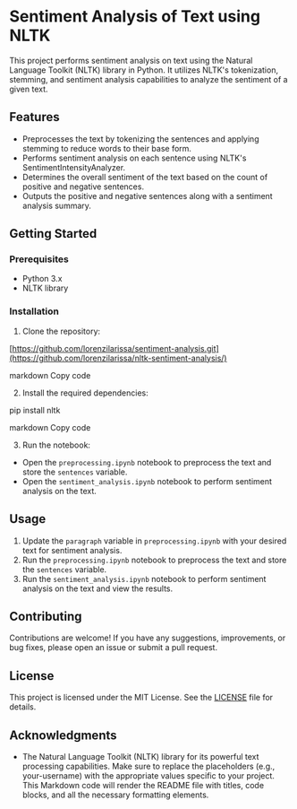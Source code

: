 # Sentiment Analysis of Text using NLTK

This project performs sentiment analysis on text using the Natural Language Toolkit (NLTK) library in Python. It utilizes NLTK's tokenization, stemming, and sentiment analysis capabilities to analyze the sentiment of a given text.

## Features

- Preprocesses the text by tokenizing the sentences and applying stemming to reduce words to their base form.
- Performs sentiment analysis on each sentence using NLTK's SentimentIntensityAnalyzer.
- Determines the overall sentiment of the text based on the count of positive and negative sentences.
- Outputs the positive and negative sentences along with a sentiment analysis summary.

## Getting Started

### Prerequisites

- Python 3.x
- NLTK library

### Installation

1. Clone the repository:

[https://github.com/lorenzilarissa/sentiment-analysis.git](https://github.com/lorenzilarissa/nltk-sentiment-analysis/)

markdown
Copy code

2. Install the required dependencies:

pip install nltk

markdown
Copy code

3. Run the notebook:

- Open the `preprocessing.ipynb` notebook to preprocess the text and store the `sentences` variable.
- Open the `sentiment_analysis.ipynb` notebook to perform sentiment analysis on the text.

## Usage

1. Update the `paragraph` variable in `preprocessing.ipynb` with your desired text for sentiment analysis.
2. Run the `preprocessing.ipynb` notebook to preprocess the text and store the `sentences` variable.
3. Run the `sentiment_analysis.ipynb` notebook to perform sentiment analysis on the text and view the results.

## Contributing

Contributions are welcome! If you have any suggestions, improvements, or bug fixes, please open an issue or submit a pull request.

## License

This project is licensed under the MIT License. See the [LICENSE](LICENSE) file for details.

## Acknowledgments

- The Natural Language Toolkit (NLTK) library for its powerful text processing capabilities.
Make sure to replace the placeholders (e.g., your-username) with the appropriate values specific to your project. This Markdown code will render the README file with titles, code blocks, and all the necessary formatting elements.
